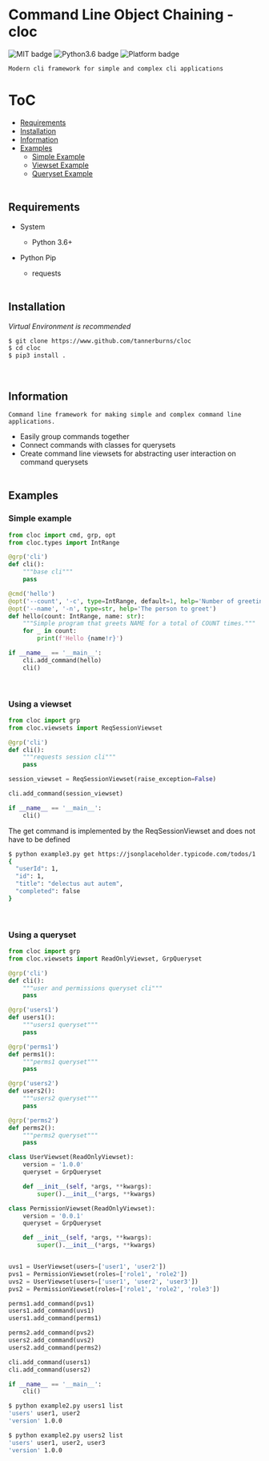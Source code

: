 # Command Line Object Chaining - cloc

<!--Badges-->
![MIT badge](https://img.shields.io/badge/license-MIT-black)
![Python3.6 badge](https://img.shields.io/badge/python-v3.6+-blue?logo=python&logoColor=yellow)
![Platform badge](https://img.shields.io/badge/platform-linux%20%7C%20osx%20%7C%20win32-yellow)

    Modern cli framework for simple and complex cli applications

# ToC
- [ Requirements ](#requirements)
- [ Installation ](#install)
- [ Information ](#information)
- [ Examples ](#examples)
    - [ Simple Example ](#simple-example)
    - [ Viewset Example ](#viewset-example)
    - [ Queryset Example ](#queryset-example)
<br><br>

<a name="requirements"></a>
## Requirements
* System
    * Python 3.6+
    
* Python Pip
    * requests
<br><br>

<a name="install"></a>
## Installation
 *Virtual Environment is recommended*
```bash
$ git clone https://www.github.com/tannerburns/cloc
$ cd cloc
$ pip3 install .
```
<br>

<a name="information"></a>
## Information
    Command line framework for making simple and complex command line applications.
* Easily group commands together
* Connect commands with classes for querysets
* Create command line viewsets for abstracting user interaction on command querysets
<br><br>

<a name="#examples"></a>
## Examples

<a name="#simple_example"></a>
### Simple example
```python
from cloc import cmd, grp, opt
from cloc.types import IntRange

@grp('cli')
def cli():
    """base cli"""
    pass

@cmd('hello')
@opt('--count', '-c', type=IntRange, default=1, help='Number of greetings: ex -c 0,5 OR -c 5')
@opt('--name', '-n', type=str, help='The person to greet')
def hello(count: IntRange, name: str):
    """Simple program that greets NAME for a total of COUNT times."""
    for _ in count:
        print(f'Hello {name!r}')

if __name__ == '__main__':
    cli.add_command(hello)
    cli()
```
<br>

<a name="#viewset_example"></a>
### Using a viewset
```python
from cloc import grp
from cloc.viewsets import ReqSessionViewset

@grp('cli')
def cli():
    """requests session cli"""
    pass

session_viewset = ReqSessionViewset(raise_exception=False)

cli.add_command(session_viewset)

if __name__ == '__main__':
    cli()
```
The get command is implemented by the ReqSessionViewset and does not have to be defined
```bash
$ python example3.py get https://jsonplaceholder.typicode.com/todos/1
{
  "userId": 1,
  "id": 1,
  "title": "delectus aut autem",
  "completed": false
}

```
<br>

<a name="#queryset_example"></a>
### Using a queryset
```python
from cloc import grp
from cloc.viewsets import ReadOnlyViewset, GrpQueryset

@grp('cli')
def cli():
    """user and permissions queryset cli"""
    pass

@grp('users1')
def users1():
    """users1 queryset"""
    pass

@grp('perms1')
def perms1():
    """perms1 queryset"""
    pass

@grp('users2')
def users2():
    """users2 queryset"""
    pass

@grp('perms2')
def perms2():
    """perms2 queryset"""
    pass

class UserViewset(ReadOnlyViewset):
    version = '1.0.0'
    queryset = GrpQueryset

    def __init__(self, *args, **kwargs):
        super().__init__(*args, **kwargs)

class PermissionViewset(ReadOnlyViewset):
    version = '0.0.1'
    queryset = GrpQueryset

    def __init__(self, *args, **kwargs):
        super().__init__(*args, **kwargs)


uvs1 = UserViewset(users=['user1', 'user2'])
pvs1 = PermissionViewset(roles=['role1', 'role2'])
uvs2 = UserViewset(users=['user1', 'user2', 'user3'])
pvs2 = PermissionViewset(roles=['role1', 'role2', 'role3'])

perms1.add_command(pvs1)
users1.add_command(uvs1)
users1.add_command(perms1)

perms2.add_command(pvs2)
users2.add_command(uvs2)
users2.add_command(perms2)

cli.add_command(users1)
cli.add_command(users2)

if __name__ == '__main__':
    cli()
```
```bash
$ python example2.py users1 list
'users' user1, user2
'version' 1.0.0

$ python example2.py users2 list
'users' user1, user2, user3
'version' 1.0.0

```
<br>